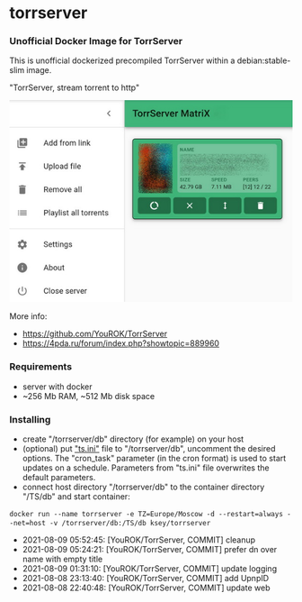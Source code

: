 # torrserver
### Unofficial Docker Image for TorrServer

This is unofficial dockerized precompiled TorrServer within a debian:stable-slim image.

"TorrServer, stream torrent to http"

![TorrServer](https://raw.githubusercontent.com/MrKsey/torrserver/master/ts.jpg)

More info:
- https://github.com/YouROK/TorrServer
- https://4pda.ru/forum/index.php?showtopic=889960

### Requirements

* server with docker
* ~256 Mb RAM, ~512 Mb disk space 

### Installing

- сreate "/torrserver/db" directory (for example) on your host
- (optional) put ["ts.ini"](https://raw.githubusercontent.com/MrKsey/torrserver/master/ts.ini) file to "/torrserver/db", uncomment the desired options. The "cron_task" parameter (in the cron format) is used to start updates on a schedule. Parameters from "ts.ini" file overwrites the default parameters.
- connect host directory "/torrserver/db" to the container directory "/TS/db" and start container:
```
docker run --name torrserver -e TZ=Europe/Moscow -d --restart=always --net=host -v /torrserver/db:/TS/db ksey/torrserver
```





























































































































































































* 2021-08-09 05:52:45: [YouROK/TorrServer, COMMIT] cleanup
* 2021-08-09 05:24:21: [YouROK/TorrServer, COMMIT] prefer dn over name with empty title
* 2021-08-09 01:31:10: [YouROK/TorrServer, COMMIT] update logging
* 2021-08-08 23:13:40: [YouROK/TorrServer, COMMIT] add UpnpID
* 2021-08-08 22:40:48: [YouROK/TorrServer, COMMIT] update web
